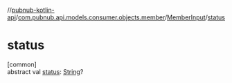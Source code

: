 //[pubnub-kotlin-api](../../../index.md)/[com.pubnub.api.models.consumer.objects.member](../index.md)/[MemberInput](index.md)/[status](status.md)

# status

[common]\
abstract val [status](status.md): [String](https://kotlinlang.org/api/latest/jvm/stdlib/kotlin-stdlib/kotlin/-string/index.html)?
